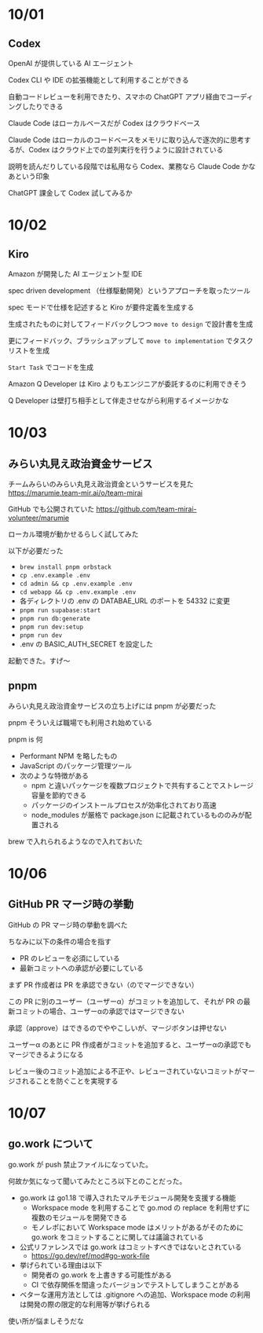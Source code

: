 <!-- h1 と line-length はスルーさせる -->
<!-- markdownlint-disable MD013 MD025 -->

# 10/01

## Codex

OpenAI が提供している AI エージェント

Codex CLI や IDE の拡張機能として利用することができる

自動コードレビューを利用できたり、スマホの ChatGPT アプリ経由でコーディングしたりできる

Claude Code はローカルベースだが Codex はクラウドベース

Claude Code はローカルのコードベースをメモリに取り込んで逐次的に思考するが、Codex はクラウド上での並列実行を行うように設計されている

説明を読んだりしている段階では私用なら Codex、業務なら Claude Code かなあという印象

ChatGPT 課金して Codex 試してみるか

# 10/02

## Kiro

Amazon が開発した AI エージェント型 IDE

spec driven development （仕様駆動開発）というアプローチを取ったツール

spec モードで仕様を記述すると Kiro が要件定義を生成する

生成されたものに対してフィードバックしつつ `move to design` で設計書を生成

更にフィードバック、ブラッシュアップして `move to implementation` でタスクリストを生成

`Start Task` でコードを生成

Amazon Q Developer は Kiro よりもエンジニアが委託するのに利用できそう

Q Developer は壁打ち相手として伴走させながら利用するイメージかな

# 10/03

## みらい丸見え政治資金サービス

チームみらいのみらい丸見え政治資金というサービスを見た
<https://marumie.team-mir.ai/o/team-mirai>

GitHub でも公開されていた
<https://github.com/team-mirai-volunteer/marumie>

ローカル環境が動かせるらしく試してみた

以下が必要だった

- `brew install pnpm orbstack`
- `cp .env.example .env`
- `cd admin && cp .env.example .env`
- `cd webapp && cp .env.example .env`
- 各ディレクトリの .env の DATABAE_URL のポートを 54332 に変更
- `pnpm run supabase:start`
- `pnpm run db:generate`
- `pnpm run dev:setup`
- `pnpm run dev`
- .env の BASIC_AUTH_SECRET を設定した

起動できた。すげ〜

## pnpm

みらい丸見え政治資金サービスの立ち上げには pnpm が必要だった

pnpm そういえば職場でも利用され始めている

pnpm is 何

- Performant NPM を略したもの
- JavaScript のパッケージ管理ツール
- 次のような特徴がある
  - npm と違いパッケージを複数プロジェクトで共有することでストレージ容量を節約できる
  - パッケージのインストールプロセスが効率化されており高速
  - node_modules が厳格で package.json に記載されているもののみが配置される

brew で入れられるようなので入れておいた

# 10/06

## GitHub PR マージ時の挙動

GitHub の PR マージ時の挙動を調べた

ちなみに以下の条件の場合を指す

- PR のレビューを必須にしている
- 最新コミットへの承認が必要にしている

まず PR 作成者は PR を承認できない（のでマージできない）

この PR に別のユーザー（ユーザーα）がコミットを追加して、それが PR の最新コミットの場合、ユーザーαの承認ではマージできない

承認（approve）はできるのでややこしいが、マージボタンは押せない

ユーザーα のあとに PR 作成者がコミットを追加すると、ユーザーαの承認でもマージできるようになる

レビュー後のコミット追加による不正や、レビューされていないコミットがマージされることを防ぐことを実現する

# 10/07

## go.work について

go.work が push 禁止ファイルになっていた。

何故か気になって聞いてみたところ以下とのことだった。

- go.work は go1.18 で導入されたマルチモジュール開発を支援する機能
  - Workspace mode を利用することで go.mod の replace を利用せずに複数のモジュールを開発できる
  - モノレポにおいて Workspace mode はメリットがあるがそのために go.work をコミットすることに関しては議論されている
- 公式リファレンスでは go.work はコミットすべきではないとされている
  - <https://go.dev/ref/mod#go-work-file>
- 挙げられている理由は以下
  - 開発者の go.work を上書きする可能性がある
  - CI で依存関係を間違ったバージョンでテストしてしまうことがある
- ベターな運用方法としては .gitignore への追加、Workspace mode の利用は開発の際の限定的な利用等が挙げられる

使い所が悩ましそうだな
